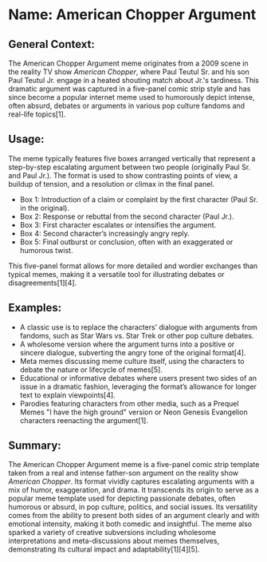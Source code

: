 # Name: American Chopper Argument

## General Context:
The American Chopper Argument meme originates from a 2009 scene in the reality TV show *American Chopper*, where Paul Teutul Sr. and his son Paul Teutul Jr. engage in a heated shouting match about Jr.'s tardiness. This dramatic argument was captured in a five-panel comic strip style and has since become a popular internet meme used to humorously depict intense, often absurd, debates or arguments in various pop culture fandoms and real-life topics[1].

## Usage:
The meme typically features five boxes arranged vertically that represent a step-by-step escalating argument between two people (originally Paul Sr. and Paul Jr.). The format is used to show contrasting points of view, a buildup of tension, and a resolution or climax in the final panel.

* Box 1: Introduction of a claim or complaint by the first character (Paul Sr. in the original).
* Box 2: Response or rebuttal from the second character (Paul Jr.).
* Box 3: First character escalates or intensifies the argument.
* Box 4: Second character’s increasingly angry reply.
* Box 5: Final outburst or conclusion, often with an exaggerated or humorous twist.

This five-panel format allows for more detailed and wordier exchanges than typical memes, making it a versatile tool for illustrating debates or disagreements[1][4].

## Examples:
* A classic use is to replace the characters’ dialogue with arguments from fandoms, such as Star Wars vs. Star Trek or other pop culture debates.
* A wholesome version where the argument turns into a positive or sincere dialogue, subverting the angry tone of the original format[4].
* Meta memes discussing meme culture itself, using the characters to debate the nature or lifecycle of memes[5].
* Educational or informative debates where users present two sides of an issue in a dramatic fashion, leveraging the format’s allowance for longer text to explain viewpoints[4].
* Parodies featuring characters from other media, such as a Prequel Memes "I have the high ground" version or Neon Genesis Evangelion characters reenacting the argument[1].

## Summary:
The American Chopper Argument meme is a five-panel comic strip template taken from a real and intense father-son argument on the reality show *American Chopper*. Its format vividly captures escalating arguments with a mix of humor, exaggeration, and drama. It transcends its origin to serve as a popular meme template used for depicting passionate debates, often humorous or absurd, in pop culture, politics, and social issues. Its versatility comes from the ability to present both sides of an argument clearly and with emotional intensity, making it both comedic and insightful. The meme also sparked a variety of creative subversions including wholesome interpretations and meta-discussions about memes themselves, demonstrating its cultural impact and adaptability[1][4][5].